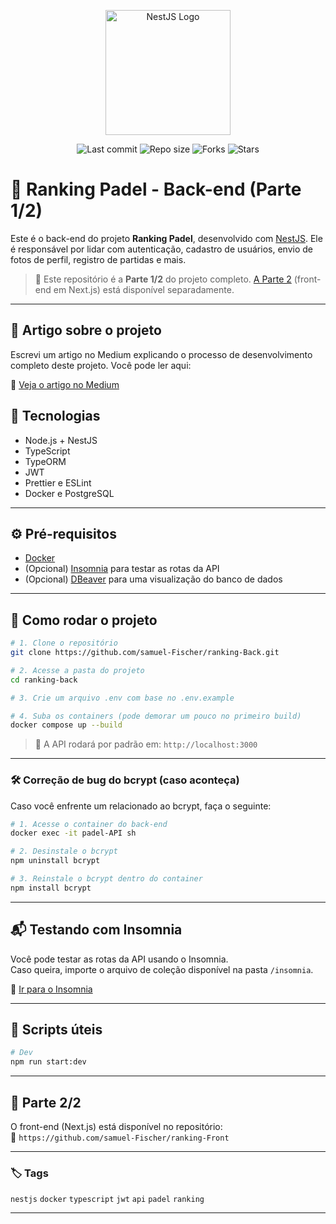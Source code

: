 <p align="center">
  <img src="https://nestjs.com/img/logo-small.svg" width="200" alt="NestJS Logo" />
</p>

<p align="center">
  <img src="https://img.shields.io/github/last-commit/samuel-Fischer/ranking-back" alt="Last commit">
  <img src="https://img.shields.io/github/repo-size/samuel-Fischer/ranking-back" alt="Repo size">
  <img src="https://img.shields.io/github/forks/samuel-Fischer/ranking-back?style=social" alt="Forks">
  <img src="https://img.shields.io/github/stars/samuel-Fischer/ranking-back?style=social" alt="Stars">
</p>

# 🎾 Ranking Padel - Back-end (Parte 1/2)

Este é o back-end do projeto **Ranking Padel**, desenvolvido com [NestJS](https://nestjs.com/). Ele é responsável por lidar com autenticação, cadastro de usuários, envio de fotos de perfil, registro de partidas e mais.

> 🔗 Este repositório é a **Parte 1/2** do projeto completo. [A Parte 2](https://github.com/samuel-Fischer/ranking-Front) (front-end em Next.js) está disponível separadamente.

---

## 📝 Artigo sobre o projeto

Escrevi um artigo no Medium explicando o processo de desenvolvimento completo deste projeto. Você pode ler aqui:

🔗 [Veja o artigo no Medium](https://medium.com/@samuelsenacrs/ranking-padel-sistema-de-gerenciamento-de-ranking-41a1c22e0bbd)

## 🚀 Tecnologias

- Node.js + NestJS
- TypeScript
- TypeORM
- JWT
- Prettier e ESLint
- Docker e PostgreSQL

---

## ⚙️ Pré-requisitos

- [Docker](https://www.docker.com/)
- (Opcional) [Insomnia](https://insomnia.rest/download) para testar as rotas da API
- (Opcional) [DBeaver](https://dbeaver.io/download/) para uma visualização do banco de dados

---

## 🧪 Como rodar o projeto

```bash
# 1. Clone o repositório
git clone https://github.com/samuel-Fischer/ranking-Back.git

# 2. Acesse a pasta do projeto
cd ranking-back

# 3. Crie um arquivo .env com base no .env.example

# 4. Suba os containers (pode demorar um pouco no primeiro build)
docker compose up --build
```

> 📌 A API rodará por padrão em: `http://localhost:3000`

---

### 🛠 Correção de bug do bcrypt (caso aconteça)

Caso você enfrente um relacionado ao bcrypt, faça o seguinte:

```bash
# 1. Acesse o container do back-end
docker exec -it padel-API sh

# 2. Desinstale o bcrypt
npm uninstall bcrypt

# 3. Reinstale o bcrypt dentro do container
npm install bcrypt
```

---

## 📬 Testando com Insomnia

Você pode testar as rotas da API usando o Insomnia.  
Caso queira, importe o arquivo de coleção disponível na pasta `/insomnia`.

🔗 [Ir para o Insomnia](https://raw.githubusercontent.com/samuel-Fischer/ranking-back/main/insomnia/Insomnia_2025-05-19.json)

---

## 📁 Scripts úteis

```bash
# Dev
npm run start:dev
```

---

## 📎 Parte 2/2

O front-end (Next.js) está disponível no repositório:  
🔗 `https://github.com/samuel-Fischer/ranking-Front`

---


### 🏷️ Tags

`nestjs` `docker` `typescript` `jwt` `api` `padel` `ranking`

---
